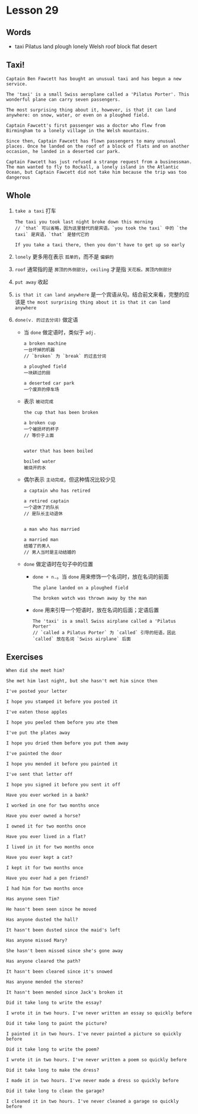 # Lesson 29

## Words

- taxi Pilatus land plough lonely Welsh roof block flat desert

## Taxi!

```
Captain Ben Fawcett has bought an unusual taxi and has begun a new service.

The 'taxi' is a small Swiss aeroplane called a 'Pilatus Porter'. This wonderful plane can carry seven passengers.

The most surprising thing about it, however, is that it can land anywhere: on snow, water, or even on a ploughed field.

Captain Fawcett's first passenger was a doctor who flew from Birmingham to a lonely village in the Welsh mountains.

Since then, Captain Fawcett has flown passengers to many unusual places. Once he landed on the roof of a block of flats and on another occasion, he landed in a deserted car park.

Captain Fawcett has just refused a strange request from a businessman. The man wanted to fly to Rockall, a lonely island in the Atlantic Ocean, but Captain Fawcett did not take him because the trip was too dangerous
```

## Whole

1. `take a taxi` 打车

   ```
   The taxi you took last night broke down this morning
   // `that` 可以省略，因为这里替代的是宾语。`you took the taxi` 中的 `the taxi` 是宾语，`that` 是替代它的

   If you take a taxi there, then you don't have to get up so early
   ```

2. `lonely` 更多用在表示 `孤单的`，而不是 `偏僻的`

3. `roof` 通常指的是 `房顶的外侧部分`，`ceiling` 才是指 `天花板。房顶内侧部分`

4. `put away` 收起

5. `is that it can land anywhere` 是一个宾语从句。结合前文来看，完整的应该是 `the most surprising thing about it is that it can land anywhere`

6. `done(v. 的过去分词)` 做定语

   - 当 `done` 做定语时，类似于 `adj.`

     ```
     a broken machine
     一台坏掉的机器
     // `broken` 为 `break` 的过去分词

     a ploughed field
     一块耕过的田

     a deserted car park
     一个废弃的停车场
     ```

   - 表示 `被动完成`

     ```
     the cup that has been broken

     a broken cup
     一个被损坏的杯子
     // 等价于上面


     water that has been boiled

     boiled water
     被烧开的水
     ```

   - 偶尔表示 `主动完成`，但这种情况比较少见

     ```
     a captain who has retired

     a retired captain
     一个退休了的队长
     // 是队长主动退休


     a man who has married

     a married man
     结婚了的男人
     // 男人当时是主动结婚的
     ```

   - `done` 做定语时在句子中的位置

     - `done + n.`。当 `done` 用来修饰一个名词时，放在名词的前面

       ```
       The plane landed on a ploughed field

       The broken watch was thrown away by the man
       ```

     - `done` 用来引导一个短语时，放在名词的后面；定语后置

       ```
       The 'taxi' is a small Swiss airplane called a 'Pilatus Porter'
       // `called a Pilatus Porter` 为 `called` 引导的短语，因此 `called` 放在名词 `Swiss airplane` 后面
       ```

## Exercises

```
When did she meet him?

She met him last night, but she hasn't met him since then
```

```
I've posted your letter

I hope you stamped it before you posted it
```

```
I've eaten those apples

I hope you peeled them before you ate them
```

```
I've put the plates away

I hope you dried them before you put them away
```

```
I've painted the door

I hope you mended it before you painted it
```

```
I've sent that letter off

I hope you signed it before you sent it off
```

```
Have you ever worked in a bank?

I worked in one for two months once
```

```
Have you ever owned a horse?

I owned it for two months once
```

```
Have you ever lived in a flat?

I lived in it for two months once
```

```
Have you ever kept a cat?

I kept it for two months once
```

```
Have you ever had a pen friend?

I had him for two months once
```

```
Has anyone seen Tim?

He hasn't been seen since he moved
```

```
Has anyone dusted the hall?

It hasn't been dusted since the maid's left
```

```
Has anyone missed Mary?

She hasn't been missed since she's gone away
```

```
Has anyone cleared the path?

It hasn't been cleared since it's snowed
```

```
Has anyone mended the stereo?

It hasn't been mended since Jack's broken it
```

```
Did it take long to write the essay?

I wrote it in two hours. I've never written an essay so quickly before
```

```
Did it take long to paint the picture?

I painted it in two hours. I've never painted a picture so quickly before
```

```
Did it take long to write the poem?

I wrote it in two hours. I've never written a poem so quickly before
```

```
Did it take long to make the dress?

I made it in two hours. I've never made a dress so quickly before
```

```
Did it take long to clean the garage?

I cleaned it in two hours. I've never cleaned a garage so quickly before
```
